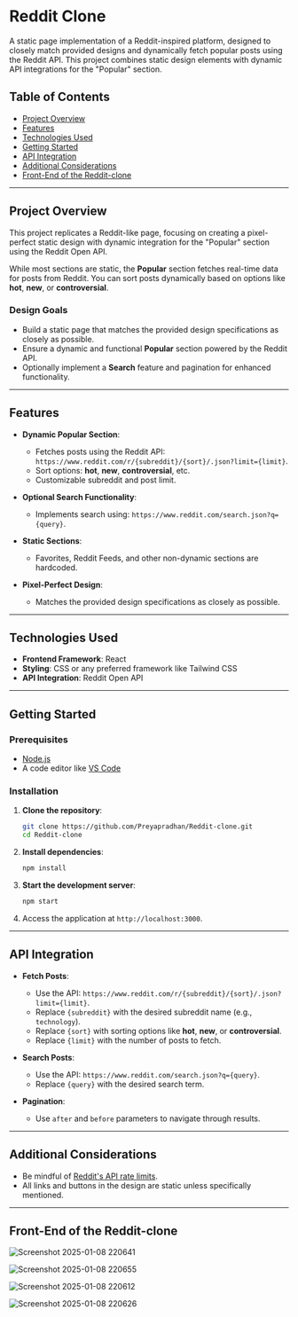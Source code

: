 
# Reddit Clone 

A static page implementation of a Reddit-inspired platform, designed to closely match provided designs and dynamically fetch popular posts using the Reddit API. This project combines static design elements with dynamic API integrations for the "Popular" section.

## Table of Contents

- [Project Overview](#project-overview)
- [Features](#features)
- [Technologies Used](#technologies-used)
- [Getting Started](#getting-started)
- [API Integration](#api-integration)
- [Additional Considerations](#additional-considerations)
- [Front-End of the Reddit-clone](#front-end-of-the-reddit-clone)

---

## Project Overview

This project replicates a Reddit-like page, focusing on creating a pixel-perfect static design with dynamic integration for the "Popular" section using the Reddit Open API. 

While most sections are static, the **Popular** section fetches real-time data for posts from Reddit. You can sort posts dynamically based on options like **hot**, **new**, or **controversial**.

### Design Goals

- Build a static page that matches the provided design specifications as closely as possible.
- Ensure a dynamic and functional **Popular** section powered by the Reddit API.
- Optionally implement a **Search** feature and pagination for enhanced functionality.

---

## Features

- **Dynamic Popular Section**:
  - Fetches posts using the Reddit API: `https://www.reddit.com/r/{subreddit}/{sort}/.json?limit={limit}`.
  - Sort options: **hot**, **new**, **controversial**, etc.
  - Customizable subreddit and post limit.

- **Optional Search Functionality**:
  - Implements search using: `https://www.reddit.com/search.json?q={query}`.

- **Static Sections**:
  - Favorites, Reddit Feeds, and other non-dynamic sections are hardcoded.

- **Pixel-Perfect Design**:
  - Matches the provided design specifications as closely as possible.

---

## Technologies Used

- **Frontend Framework**: React 
- **Styling**: CSS or any preferred framework like Tailwind CSS
- **API Integration**: Reddit Open API

---

## Getting Started

### Prerequisites

- [Node.js](https://nodejs.org/)
- A code editor like [VS Code](https://code.visualstudio.com/)

### Installation

1. **Clone the repository**:
   ```bash
   git clone https://github.com/Preyapradhan/Reddit-clone.git
   cd Reddit-clone
   ```

2. **Install dependencies**:
   ```bash
   npm install
   ```

3. **Start the development server**:
   ```bash
   npm start
   ```

4. Access the application at `http://localhost:3000`.

---

## API Integration

- **Fetch Posts**:
  - Use the API: `https://www.reddit.com/r/{subreddit}/{sort}/.json?limit={limit}`.
  - Replace `{subreddit}` with the desired subreddit name (e.g., `technology`).
  - Replace `{sort}` with sorting options like **hot**, **new**, or **controversial**.
  - Replace `{limit}` with the number of posts to fetch.

- **Search Posts**:
  - Use the API: `https://www.reddit.com/search.json?q={query}`.
  - Replace `{query}` with the desired search term.

- **Pagination**:
  - Use `after` and `before` parameters to navigate through results.

---

## Additional Considerations

- Be mindful of [Reddit's API rate limits](https://www.reddit.com/dev/api/).
- All links and buttons in the design are static unless specifically mentioned.

---

## Front-End of the Reddit-clone

![Screenshot 2025-01-08 220641](https://github.com/user-attachments/assets/88715e20-ea79-493e-b201-c54a2e63c75b)

![Screenshot 2025-01-08 220655](https://github.com/user-attachments/assets/5f9d31f1-d02d-42e4-8047-d638304fa4e8)

![Screenshot 2025-01-08 220612](https://github.com/user-attachments/assets/830b719a-372b-4036-93d6-67ae98ba83a3)

![Screenshot 2025-01-08 220626](https://github.com/user-attachments/assets/14636b4d-1822-4e18-b481-1852767cc95d)



